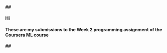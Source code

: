 <h4>##</h4>  
<h4>Hi</h4>
<h4>These are my submissions to the Week 2 programming assignment of the Coursera ML course</h4><sapn></span>
<h4>##</h4>
